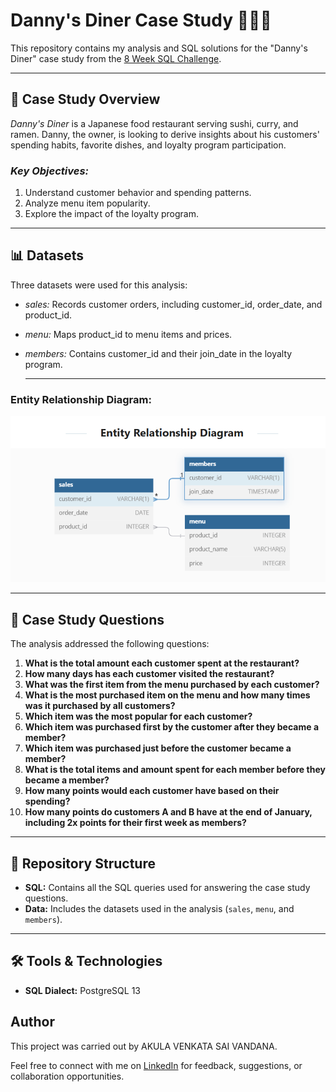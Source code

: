 # Danny's Diner Case Study 🍣🍜🍛

This repository contains my analysis and SQL solutions for the "Danny's Diner" case study from the [8 Week SQL Challenge](https://8weeksqlchallenge.com/case-study-1/).

---

## 📖 Case Study Overview

*Danny's Diner* is a Japanese food restaurant serving sushi, curry, and ramen. Danny, the owner, is looking to derive insights about his customers' spending habits, favorite dishes, and loyalty program participation.

### *Key Objectives:*
1. Understand customer behavior and spending patterns.
2. Analyze menu item popularity.
3. Explore the impact of the loyalty program.

---

## 📊 Datasets

Three datasets were used for this analysis:
- *sales:* Records customer orders, including customer_id, order_date, and product_id.
- *menu:* Maps product_id to menu items and prices.
- *members:* Contains customer_id and their join_date in the loyalty program.

  ---
  
### Entity Relationship Diagram:

![Danny's Diner](https://github.com/vandanaakula/Danny-s_Dinner_CaseStudy/blob/main/Er-diagram.png)


---

## 📝 Case Study Questions

The analysis addressed the following questions:

1. **What is the total amount each customer spent at the restaurant?**
2. **How many days has each customer visited the restaurant?**
3. **What was the first item from the menu purchased by each customer?**
4. **What is the most purchased item on the menu and how many times was it purchased by all customers?**
5. **Which item was the most popular for each customer?**
6. **Which item was purchased first by the customer after they became a member?**
7. **Which item was purchased just before the customer became a member?**
8. **What is the total items and amount spent for each member before they became a member?**
9. **How many points would each customer have based on their spending?**
10. **How many points do customers A and B have at the end of January, including 2x points for their first week as members?**

---

## 📂 Repository Structure

- **SQL:** Contains all the SQL queries used for answering the case study questions.
- **Data:** Includes the datasets used in the analysis (`sales`, `menu`, and `members`).

---

## 🛠️ Tools & Technologies
- **SQL Dialect:** PostgreSQL 13

## Author
This project was carried out by AKULA VENKATA SAI VANDANA.

Feel free to connect with me on [LinkedIn](https://www.linkedin.com/in/vandana-akula-371695250/) for feedback, suggestions, or collaboration opportunities.





